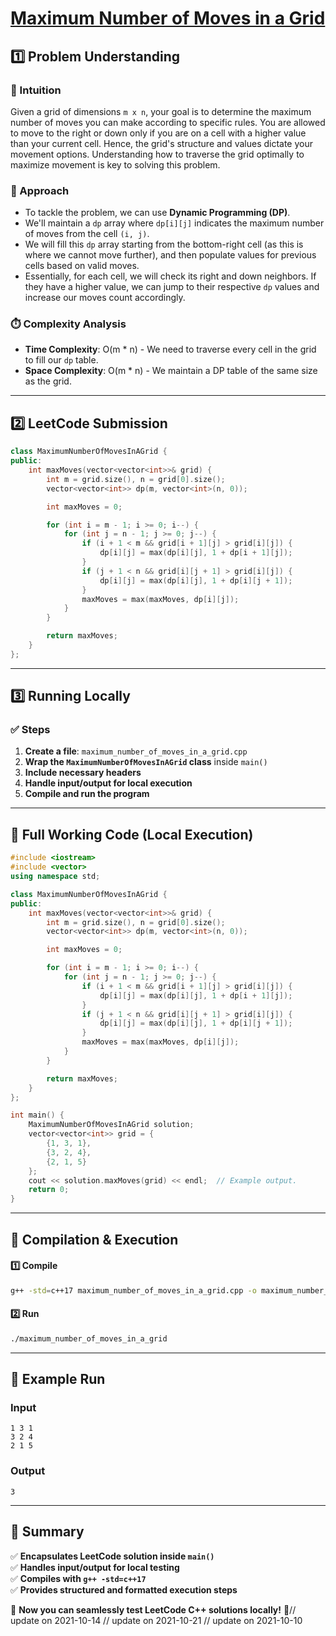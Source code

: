 # **[Maximum Number of Moves in a Grid](https://leetcode.com/problems/maximum-number-of-moves-in-a-grid/description/)**  

## **1️⃣ Problem Understanding**  
### **📌 Intuition**  
Given a grid of dimensions `m x n`, your goal is to determine the maximum number of moves you can make according to specific rules. You are allowed to move to the right or down only if you are on a cell with a higher value than your current cell. Hence, the grid's structure and values dictate your movement options. Understanding how to traverse the grid optimally to maximize movement is key to solving this problem.

### **🚀 Approach**  
- To tackle the problem, we can use **Dynamic Programming (DP)**. 
- We'll maintain a `dp` array where `dp[i][j]` indicates the maximum number of moves from the cell `(i, j)`.
- We will fill this `dp` array starting from the bottom-right cell (as this is where we cannot move further), and then populate values for previous cells based on valid moves.
- Essentially, for each cell, we will check its right and down neighbors. If they have a higher value, we can jump to their respective `dp` values and increase our moves count accordingly.

### **⏱️ Complexity Analysis**  
- **Time Complexity**: O(m * n) - We need to traverse every cell in the grid to fill our `dp` table.
- **Space Complexity**: O(m * n) - We maintain a DP table of the same size as the grid.

---  

## **2️⃣ LeetCode Submission**  
```cpp
class MaximumNumberOfMovesInAGrid {
public:
    int maxMoves(vector<vector<int>>& grid) {
        int m = grid.size(), n = grid[0].size();
        vector<vector<int>> dp(m, vector<int>(n, 0));

        int maxMoves = 0;

        for (int i = m - 1; i >= 0; i--) {
            for (int j = n - 1; j >= 0; j--) {
                if (i + 1 < m && grid[i + 1][j] > grid[i][j]) {
                    dp[i][j] = max(dp[i][j], 1 + dp[i + 1][j]);
                }
                if (j + 1 < n && grid[i][j + 1] > grid[i][j]) {
                    dp[i][j] = max(dp[i][j], 1 + dp[i][j + 1]);
                }
                maxMoves = max(maxMoves, dp[i][j]);
            }
        }

        return maxMoves;
    }
};
```  

---  

## **3️⃣ Running Locally**  
### **✅ Steps**  
1. **Create a file**: `maximum_number_of_moves_in_a_grid.cpp`  
2. **Wrap the `MaximumNumberOfMovesInAGrid` class** inside `main()`  
3. **Include necessary headers**  
4. **Handle input/output for local execution**  
5. **Compile and run the program**  

---  

## **📝 Full Working Code (Local Execution)**  
```cpp
#include <iostream>
#include <vector>
using namespace std;

class MaximumNumberOfMovesInAGrid {
public:
    int maxMoves(vector<vector<int>>& grid) {
        int m = grid.size(), n = grid[0].size();
        vector<vector<int>> dp(m, vector<int>(n, 0));

        int maxMoves = 0;

        for (int i = m - 1; i >= 0; i--) {
            for (int j = n - 1; j >= 0; j--) {
                if (i + 1 < m && grid[i + 1][j] > grid[i][j]) {
                    dp[i][j] = max(dp[i][j], 1 + dp[i + 1][j]);
                }
                if (j + 1 < n && grid[i][j + 1] > grid[i][j]) {
                    dp[i][j] = max(dp[i][j], 1 + dp[i][j + 1]);
                }
                maxMoves = max(maxMoves, dp[i][j]);
            }
        }

        return maxMoves;
    }
};

int main() {
    MaximumNumberOfMovesInAGrid solution;
    vector<vector<int>> grid = {
        {1, 3, 1},
        {3, 2, 4},
        {2, 1, 5}
    };
    cout << solution.maxMoves(grid) << endl;  // Example output.
    return 0;
}
```  

---  

## **🔧 Compilation & Execution**  
#### **1️⃣ Compile**  
```bash
g++ -std=c++17 maximum_number_of_moves_in_a_grid.cpp -o maximum_number_of_moves_in_a_grid
```  

#### **2️⃣ Run**  
```bash
./maximum_number_of_moves_in_a_grid
```  

---  

## **🎯 Example Run**  
### **Input**  
```
1 3 1
3 2 4
2 1 5
```  
### **Output**  
```
3
```  

---  

## **📌 Summary**  
✅ **Encapsulates LeetCode solution inside `main()`**  
✅ **Handles input/output for local testing**  
✅ **Compiles with `g++ -std=c++17`**  
✅ **Provides structured and formatted execution steps**  

🚀 **Now you can seamlessly test LeetCode C++ solutions locally!** 🚀// update on 2021-10-14
// update on 2021-10-21
// update on 2021-10-10
